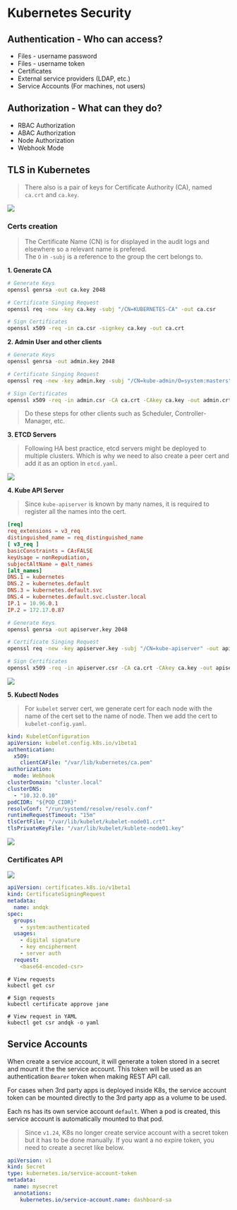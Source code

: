 # Kubernetes Security

## Authentication - Who can access?

- Files - username password
- Files - username token
- Certificates
- External service providers (LDAP, etc.)
- Service Accounts (For machines, not users)

## Authorization - What can they do?

- RBAC Authorization
- ABAC Authorization
- Node Authorization
- Webhook Mode

## TLS in Kubernetes

> There also is a pair of keys for Certificate Authority (CA), named `ca.crt` and `ca.key`.

![](./images/k8s-certs.png)

### Certs creation

> The Certificate Name (CN) is for displayed in the audit logs and elsewhere so a relevant name is prefered. <br>
> The `O` in `-subj` is a reference to the group the cert belongs to.

<b>1. Generate CA</b>

```sh
# Generate Keys
openssl genrsa -out ca.key 2048

# Certificate Singing Request
openssl req -new -key ca.key -subj "/CN=KUBERNETES-CA" -out ca.csr

# Sign Certificates
openssl x509 -req -in ca.csr -signkey ca.key -out ca.crt
```

<b>2. Admin User and other clients</b>

```sh
# Generate Keys
openssl genrsa -out admin.key 2048

# Certificate Singing Request
openssl req -new -key admin.key -subj "/CN=kube-admin/O=system:masters" -out admin.csr

# Sign Certificates
openssl x509 -req -in admin.csr -CA ca.crt -CAkey ca.key -out admin.crt
```

> Do these steps for other clients such as Scheduler, Controller-Manager, etc.

<b>3. ETCD Servers</b>

> Following HA best practice, etcd servers might be deployed to multiple clusters. Which is why we need to also create a peer cert and add it as an option in `etcd.yaml`.

![](./images/etcd-server-cert.png)

<b>4. Kube API Server</b>

> Since `kube-apiserver` is known by many names, it is required to register all the names into the cert.

```conf title="openssl.cnf"
[req]
req_extensions = v3_req
distinguished_name = req_distinguished_name
[ v3_req ]
basicConstraints = CA:FALSE
keyUsage = nonRepudiation,
subjectAltName = @alt_names
[alt_names]
DNS.1 = kubernetes
DNS.2 = kubernetes.default
DNS.3 = kubernetes.default.svc
DNS.4 = kubernetes.default.svc.cluster.local
IP.1 = 10.96.0.1
IP.2 = 172.17.0.87
```

```sh
# Generate Keys
openssl genrsa -out apiserver.key 2048

# Certificate Singing Request
openssl req -new -key apiserver.key -subj "/CN=kube-apiserver" -out apiserver.csr -config openssl.cnf

# Sign Certificates
openssl x509 -req -in apiserver.csr -CA ca.crt -CAkey ca.key -out apiserver.crt
```

![](./images/kube-apiserver-cert-options.png)

<b>5. Kubectl Nodes</b>

> For `kubelet` server cert, we generate cert for each node with the name of the cert set to the name of node. Then we add the cert to `kubelet-config.yaml`.

```yaml title="kubelet-config.yaml"
kind: KubeletConfiguration
apiVersion: kubelet.config.k8s.io/v1beta1
authentication:
  x509:
    clientCAFile: "/var/lib/kubernetes/ca.pem"
authorization:
  mode: Webhook
clusterDomain: "cluster.local"
clusterDNS: 
  - "10.32.0.10"
podCIDR: "${POD_CIDR}"
resolvConf: "/run/systemd/resolve/resolv.conf"
runtimeRequestTimeout: "15m"
tlsCertFile: "/var/lib/kubelet/kubelet-node01.crt"
tlsPrivateKeyFile: "/var/lib/kubelet/kublete-node01.key"
```

![](./images/kubelet-client-cert.png)

### Certificates API

![](./images/cert-api.png)

```yaml title="someone-csr.yaml"
apiVersion: certificates.k8s.io/v1beta1
kind: CertificateSigningRequest
metadata:
  name: andqk
spec:
  groups:
    - system:authenticated
  usages:
    - digital signature
    - key encipherment
    - server auth
  request:
    <base64-encoded-csr>
```

```
# View requests
kubectl get csr

# Sign requests
kubectl certificate approve jane

# View request in YAML
kubectl get csr andqk -o yaml
```

## Service Accounts

When create a service account, it will generate a token stored in a secret and mount it the the service account. This token will be used as an authentication `Bearer` token when making REST API call.

For cases when 3rd party apps is deployed inside K8s, the service account token can be mounted directly to the 3rd party app as a volume to be used.

Each ns has its own service account `default`. When a pod is created, this service account is automatically mounted to that pod.

> Since `v1.24`, K8s no longer create service account with a secret token but it has to be done manually. If you want a no expire token, you need to create a secret like below.

```yaml
apiVersion: v1
kind: Secret
type: kubernetes.io/service-account-token
metadata:
  name: mysecret
  annotations:
    kubernetes.io/service-account.name: dashboard-sa
```
